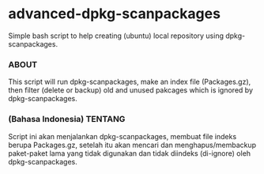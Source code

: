 advanced-dpkg-scanpackages
==========================

Simple bash script to help creating (ubuntu) local repository using dpkg-scanpackages.

### ABOUT
This script will run dpkg-scanpackages, make an index file (Packages.gz), then filter (delete or backup) old and unused pakcages which is ignored by dpkg-scanpackages.

### (Bahasa Indonesia) TENTANG
Script ini akan menjalankan dpkg-scanpackages, membuat file indeks berupa Packages.gz, setelah itu akan mencari dan menghapus/membackup paket-paket lama yang tidak digunakan dan tidak diindeks (di-ignore) oleh dpkg-scanpackages.
